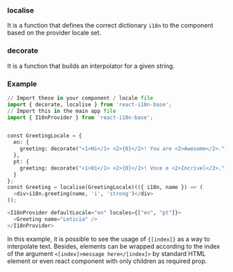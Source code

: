 ### localise

It is a function that defines the correct dictionary `i18n` to the component based on the provider locale set.

### decorate

It is a function that builds an interpolator for a given string.

### Example

```python
// Import these in your component / locale file
import { decorate, localise } from 'react-i18n-base';
// Import this in the main app file
import { I18nProvider } from 'react-i18n-base';


const GreetingLocale = {
  en: {
    greeting: decorate("<1>Hi</1> <2>{0}</2>! You are <2>Awesome</2>.")
  },
  pt: {
    greeting: decorate("<1>Oi</1> <2>{0}</2>! Voce e <2>Incrivel</2>.")
  }
};
const Greeting = localise(GreetingLocale)(({ i18n, name }) => (
  <div>i18n.greeting(name, 'i', 'strong')</div>
));

<I18nProvider defaultLocale="en" locales={["en", "pt"]}>
  <Greeting name="Leticia" />
</I18nProvider>
```

In this example, it is possible to see the usage of `{[index]}` as a way to interpolate text. Besides, elements can be wrapped according to the index of the argument `<[index]>message here</[index]>` by standard HTML element or even react component with only children as required prop.
